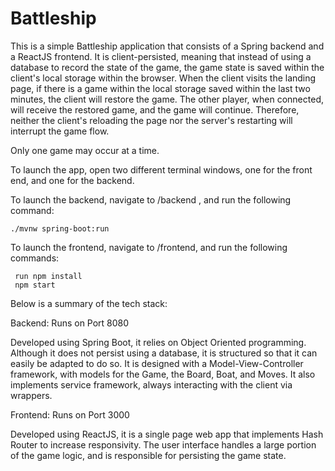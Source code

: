 # Battleship

This is a simple Battleship application that consists of a Spring backend and a ReactJS frontend. It is client-persisted, meaning that instead of using a database to record the state of the game, the game state is saved within the client's local storage within the browser. When the client visits the landing page, if there is a game within the local storage saved within the last two minutes, the client will restore the game. The other player, when connected, will receive the restored game, and the game will continue. Therefore, neither the client's reloading the page nor the server's restarting will interrupt the game flow.

Only one game may occur at a time. 

To launch the app, open two different terminal windows, one for the front end, and one for the backend. 

To launch the backend, navigate to  /backend , and run the following command:

    ./mvnw spring-boot:run

To launch the frontend, navigate to /frontend, and run the following commands:

     run npm install
     npm start

Below is a summary of the tech stack:

Backend: Runs on Port 8080

  Developed using Spring Boot, it relies on Object Oriented programming. Although it does not persist using a database, it is structured so that it can easily be adapted to do so. It is designed with a Model-View-Controller framework, with models for the Game, the Board, Boat, and Moves. It also implements service framework, always interacting with the client via wrappers.
  
Frontend: Runs on Port 3000

  Developed using ReactJS, it is a single page web app that implements Hash Router to increase responsivity. The user interface handles a large portion of the game logic, and is responsible for persisting the game state.
